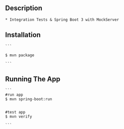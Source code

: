 
## Description

	* Integration Tests & Spring Boot 3 with MockServer


## Installation
	
	```
	
	$ mvn package

	```


## Running The App

	```
	#run app
	$ mvn spring-boot:run


	#test app
	$ mvn verify

	```

